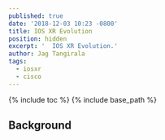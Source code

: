 ```yaml
---
published: true
date: '2018-12-03 10:23 -0800'
title: IOS XR Evolution
position: hidden
excerpt: '  IOS XR Evolution.'
author: Jag Tangirala
tags:
  - iosxr
  - cisco
---
```


{% include toc %}
{% include base_path %}

## Background
